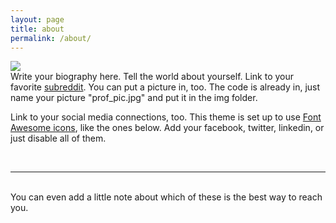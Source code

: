 ```yaml
---
layout: page
title: about
permalink: /about/
---
```


<img class="col one right" src="/img/prof_pic.jpg">

<br/>
Write your biography here. Tell the world about yourself. Link to your favorite <a href="http://reddit.com" target="blank">subreddit</a>. You can put a picture in, too. The code is already in, just name your picture "prof_pic.jpg" and put it in the img folder. 

Link to your social media connections, too. This theme is set up to use <a href="http://fortawesome.github.io/Font-Awesome/" target="blank">Font Awesome icons</a>, like the ones below. Add your facebook, twitter, linkedin, or just disable all of them. 


<br/>
<hr/>
<br/>
<span class="contacticon center">
	<a href="mailto:jeffreygrover@gmail.com"><i class="fa fa-envelope-square"></i></a>
	<a href="https://www.linkedin.com/in/jeffreyagrover" target="_blank"><i class="fa fa-linkedin-square"></i></a>
	<a href="https://scholar.google.com/citations?user=igewch8AAAAJ&hl=en" target="_blank"><i class="ai ai-google-scholar-square"></i></a>
	<a href="https://twitter.com/jeffreygrover" target="_blank"><i class="fa fa-twitter-square"></i></a>
	<a href="https://github.com/jeffreygrover" target="_blank"><i class="fa fa-github-square"></i></a>
</span>

<div class="col three caption">
	You can even add a little note about which of these is the best way to reach you.
</div>

